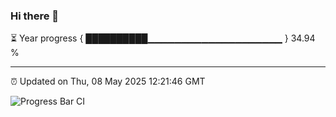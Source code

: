 ### Hi there 👋

⏳ Year progress { ██████████▁▁▁▁▁▁▁▁▁▁▁▁▁▁▁▁▁▁▁▁ } 34.94 %

---

⏰ Updated on Thu, 08 May 2025 12:21:46 GMT

![Progress Bar CI](https://github.com/Shyam-Makwana/GitHub-Actions-Demo/workflows/Progress%20Bar%20CI/badge.svg)
